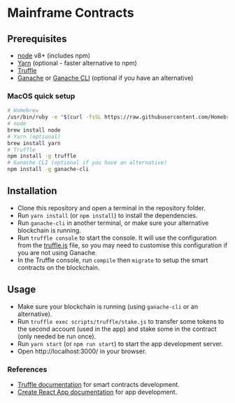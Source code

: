# Mainframe Contracts

## Prerequisites

* [node](https://nodejs.org/en/) v8+ (includes npm)
* [Yarn](https://yarnpkg.com/lang/en/) (optional - faster alternative to npm)
* [Truffle](http://truffleframework.com/docs/getting_started/installation)
* [Ganache](http://truffleframework.com/ganache/) or [Ganache CLI](https://github.com/trufflesuite/ganache-cli) (optional if you have an alternative)

### MacOS quick setup

```sh
# Homebrew
/usr/bin/ruby -e "$(curl -fsSL https://raw.githubusercontent.com/Homebrew/install/master/install)"
# node
brew install node
# Yarn (optional)
brew install yarn
# Truffle
npm install -g truffle
# Ganache CLI (optional if you have an alternative)
npm install -g ganache-cli
```

## Installation

* Clone this repository and open a terminal in the repository folder.
* Run `yarn install` (or `npm install`) to install the dependencies.
* Run `ganache-cli` in another terminal, or make sure your alternative blockchain is running.
* Run `truffle console` to start the console. It will use the configuration from the [truffle.js](truffle.js) file, so you may need to customise this configuration if you are not using Ganache.
* In the Truffle console, run `compile` then `migrate` to setup the smart contracts on the blockchain.

## Usage

* Make sure your blockchain is running (using `ganache-cli` or an alternative).
* Run `truffle exec scripts/truffle/stake.js` to transfer some tokens to the second account (used in the app) and stake some in the contract (only needed be run once).
* Run `yarn start` (or `npm run start`) to start the app development server.
* Open http://localhost:3000/ in your browser.

### References

* [Truffle documentation](http://truffleframework.com/docs/) for smart contracts development.
* [Create React App documentation](https://github.com/facebook/create-react-app) for app development.
